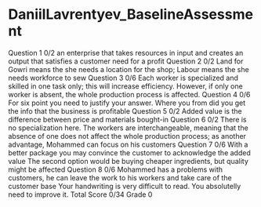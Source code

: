 # DaniilLavrentyev_BaselineAssessment
Question 1 0/2
an enterprise that takes resources in input and creates an output that satisfies a customer need for a profit
Question 2 0/2
Land for Gowri means the she needs a location for the shop; Labour means the she needs workforce to sew
Question 3 0/6
Each worker is specialized and skilled in one task only; this will increase efficiency. However, if only one worker is absent, the whole production process is affected.
Question 4 0/6
For six point you need to justify your answer. Where you from did you get the info that the business is profitable
Question 5 0/2
Added value is the difference between price and materials bought-in
Question 6 0/2
There is no specialization here. The workers are interchangeable, meaning that the absence of one does not affect the whole production process; as another advantage, Mohammed can focus on his customers
Question 7 0/6
With a better package you may convince the customer to acknowledge the added value The second option would be buying cheaper ingredients, but quality might be affected
Question 8 0/6
Mohammed has a problems with customers, he can leave the work to his workers and take care of the customer base
Your handwriting is very difficult to read. You absolutelly need to improve it.
Total Score 0/34 Grade 0

